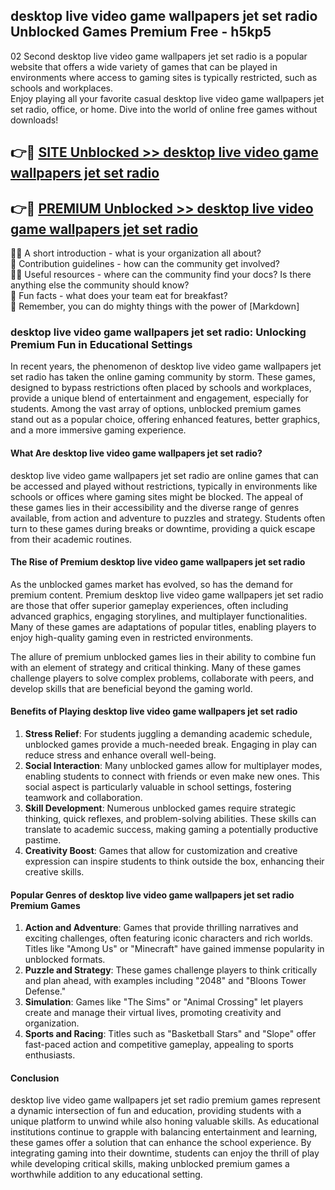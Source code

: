 ## desktop live video game wallpapers jet set radio Unblocked Games Premium Free - h5kp5

02 Second desktop live video game wallpapers jet set radio is a popular website that offers a wide variety of games that can be played in environments where access to gaming sites is typically restricted, such as schools and workplaces.  
Enjoy playing all your favorite casual desktop live video game wallpapers jet set radio, office, or home. Dive into the world of online free games without downloads!

## 👉🔴 [SITE Unblocked >> desktop live video game wallpapers jet set radio](http://freeplayer.one?title=desktop_live_video_game_wallpapers_jet_set_radio&ref=13D)

## 👉🔴 [PREMIUM Unblocked >> desktop live video game wallpapers jet set radio](http://freeplayer.one?title=desktop_live_video_game_wallpapers_jet_set_radio&ref=13D)

🙋‍♀️ A short introduction - what is your organization all about?  
🌈 Contribution guidelines - how can the community get involved?  
👩‍💻 Useful resources - where can the community find your docs? Is there anything else the community should know?  
🍿 Fun facts - what does your team eat for breakfast?  
🧙 Remember, you can do mighty things with the power of [Markdown]

### desktop live video game wallpapers jet set radio: Unlocking Premium Fun in Educational Settings

In recent years, the phenomenon of desktop live video game wallpapers jet set radio has taken the online gaming community by storm. These games, designed to bypass restrictions often placed by schools and workplaces, provide a unique blend of entertainment and engagement, especially for students. Among the vast array of options, unblocked premium games stand out as a popular choice, offering enhanced features, better graphics, and a more immersive gaming experience.

#### What Are desktop live video game wallpapers jet set radio?

desktop live video game wallpapers jet set radio are online games that can be accessed and played without restrictions, typically in environments like schools or offices where gaming sites might be blocked. The appeal of these games lies in their accessibility and the diverse range of genres available, from action and adventure to puzzles and strategy. Students often turn to these games during breaks or downtime, providing a quick escape from their academic routines.

#### The Rise of Premium desktop live video game wallpapers jet set radio

As the unblocked games market has evolved, so has the demand for premium content. Premium desktop live video game wallpapers jet set radio are those that offer superior gameplay experiences, often including advanced graphics, engaging storylines, and multiplayer functionalities. Many of these games are adaptations of popular titles, enabling players to enjoy high-quality gaming even in restricted environments.

The allure of premium unblocked games lies in their ability to combine fun with an element of strategy and critical thinking. Many of these games challenge players to solve complex problems, collaborate with peers, and develop skills that are beneficial beyond the gaming world.

#### Benefits of Playing desktop live video game wallpapers jet set radio

1.  **Stress Relief**: For students juggling a demanding academic schedule, unblocked games provide a much-needed break. Engaging in play can reduce stress and enhance overall well-being.
2.  **Social Interaction**: Many unblocked games allow for multiplayer modes, enabling students to connect with friends or even make new ones. This social aspect is particularly valuable in school settings, fostering teamwork and collaboration.
3.  **Skill Development**: Numerous unblocked games require strategic thinking, quick reflexes, and problem-solving abilities. These skills can translate to academic success, making gaming a potentially productive pastime.
4.  **Creativity Boost**: Games that allow for customization and creative expression can inspire students to think outside the box, enhancing their creative skills.

#### Popular Genres of desktop live video game wallpapers jet set radio Premium Games

1.  **Action and Adventure**: Games that provide thrilling narratives and exciting challenges, often featuring iconic characters and rich worlds. Titles like "Among Us" or "Minecraft" have gained immense popularity in unblocked formats.
2.  **Puzzle and Strategy**: These games challenge players to think critically and plan ahead, with examples including "2048" and "Bloons Tower Defense."
3.  **Simulation**: Games like "The Sims" or "Animal Crossing" let players create and manage their virtual lives, promoting creativity and organization.
4.  **Sports and Racing**: Titles such as "Basketball Stars" and "Slope" offer fast-paced action and competitive gameplay, appealing to sports enthusiasts.

#### Conclusion

desktop live video game wallpapers jet set radio premium games represent a dynamic intersection of fun and education, providing students with a unique platform to unwind while also honing valuable skills. As educational institutions continue to grapple with balancing entertainment and learning, these games offer a solution that can enhance the school experience. By integrating gaming into their downtime, students can enjoy the thrill of play while developing critical skills, making unblocked premium games a worthwhile addition to any educational setting.